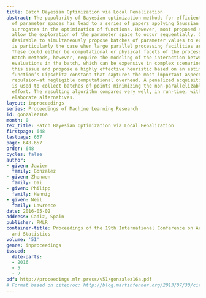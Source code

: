 ```yaml
---
title: Batch Bayesian Optimization via Local Penalization
abstract: The popularity of Bayesian optimization methods for efficient exploration
  of parameter spaces has lead to a series of papers applying Gaussian processes as
  surrogates in the optimization of functions. However, most proposed approaches only
  allow the exploration of the parameter space to occur sequentially. Often, it is
  desirable to simultaneously propose batches of parameter values to explore. This
  is particularly the case when large parallel processing facilities are available.
  These could either be computational or physical facets of the process being optimized.
  Batch methods, however, require the modeling of the interaction between the different
  evaluations in the batch, which can be expensive in complex scenarios. We investigate
  this issue and propose a highly effective heuristic based on an estimate of the
  function’s Lipschitz constant that captures the most important aspect of this interaction–local
  repulsion–at negligible computational overhead. A penalized acquisition function
  is used to collect batches of points minimizing the non-parallelizable computational
  effort. The resulting algorithm compares very well, in run-time, with much more
  elaborate alternatives.
layout: inproceedings
series: Proceedings of Machine Learning Research
id: gonzalez16a
month: 0
tex_title: Batch Bayesian Optimization via Local Penalization
firstpage: 648
lastpage: 657
page: 648-657
order: 648
cycles: false
author:
- given: Javier
  family: Gonzalez
- given: Zhenwen
  family: Dai
- given: Philipp
  family: Hennig
- given: Neil
  family: Lawrence
date: 2016-05-02
address: Cadiz, Spain
publisher: PMLR
container-title: Proceedings of the 19th International Conference on Artificial Intelligence
  and Statistics
volume: '51'
genre: inproceedings
issued:
  date-parts:
  - 2016
  - 5
  - 2
pdf: http://proceedings.mlr.press/v51/gonzalez16a.pdf
# Format based on citeproc: http://blog.martinfenner.org/2013/07/30/citeproc-yaml-for-bibliographies/
---
```

